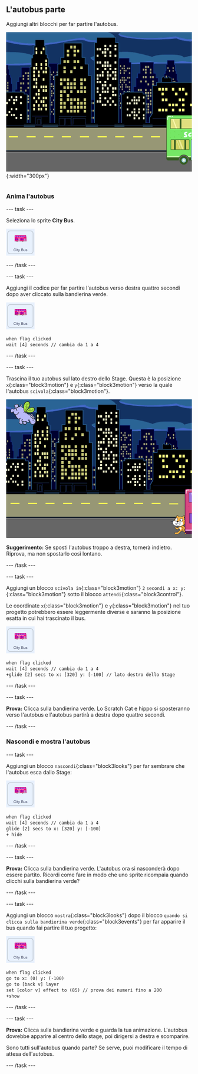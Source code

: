 ## L'autobus parte

<div style="display: flex; flex-wrap: wrap">
<div style="flex-basis: 200px; flex-grow: 1; margin-right: 15px;">
Aggiungi altri blocchi per far partire l'autobus.
</div>
<div>

![Lo stage mostra che l'autobus si è spostato a destra.](images/bus-leaving.png){:width="300px"}

</div>
</div>

### Anima l'autobus

--- task ---

Seleziona lo sprite **City Bus**.

![Lo sprite dell'autobus cittadino.](images/bus-sprite.png)

--- /task ---

--- task ---

Aggiungi il codice per far partire l'autobus verso destra quattro secondi dopo aver cliccato sulla bandierina verde.

![Lo sprite dell'autobus cittadino.](images/bus-sprite.png)

```blocks3
when flag clicked 
wait [4] seconds // cambia da 1 a 4
```

--- /task ---

--- task ---

Trascina il tuo autobus sul lato destro dello Stage. Questa è la posizione `x`{:class="block3motion"} e `y`{:class="block3motion"} verso la quale l'autobus `scivola`{:class="block3motion"}.

![](images/bus-right.png)

**Suggerimento:** Se sposti l'autobus troppo a destra, tornerà indietro. Riprova, ma non spostarlo così lontano.

--- /task ---

--- task ---

Aggiungi un blocco `scivola in`{:class="block3motion"} `2` `secondi a x: y:`{:class="block3motion"} sotto il blocco `attendi`{:class="block3control"}.

Le coordinate `x`{:class="block3motion"} e `y`{:class="block3motion"} nel tuo progetto potrebbero essere leggermente diverse e saranno la posizione esatta in cui hai trascinato il bus.

![Lo sprite dell'autobus cittadino.](images/bus-sprite.png)

```blocks3
when flag clicked 
wait [4] seconds // cambia da 1 a 4
+glide [2] secs to x: [320] y: [-100] // lato destro dello Stage
```

--- /task ---

--- task ---

**Prova:** Clicca sulla bandierina verde. Lo Scratch Cat e hippo si sposteranno verso l'autobus e l'autobus partirà a destra dopo quattro secondi.

--- /task ---

### Nascondi e mostra l'autobus

--- task ---

Aggiungi un blocco `nascondi`{:class="block3looks"} per far sembrare che l'autobus esca dallo Stage:

![Lo sprite dell'autobus cittadino.](images/bus-sprite.png)

```blocks3
when flag clicked 
wait [4] seconds // cambia da 1 a 4
glide [2] secs to x: [320] y: [-100]
+ hide
```
--- /task ---

--- task ---

**Prova:** Clicca sulla bandierina verde. L'autobus ora si nasconderà dopo essere partito. Ricordi come fare in modo che uno sprite ricompaia quando clicchi sulla bandierina verde?

--- /task ---

--- task ---

Aggiungi un blocco `mostra`{:class="block3looks"} dopo il blocco `quando si clicca sulla bandierina verde`{:class="block3events"} per far apparire il bus quando fai partire il tuo progetto:

![Lo sprite dell'autobus cittadino.](images/bus-sprite.png)

```blocks3
when flag clicked
go to x: (0) y: (-100)
go to [back v] layer
set [color v] effect to (85) // prova dei numeri fino a 200
+show
```

--- /task ---

--- task ---

**Prova:** Clicca sulla bandierina verde e guarda la tua animazione. L'autobus dovrebbe apparire al centro dello stage, poi dirigersi a destra e scomparire.

Sono tutti sull'autobus quando parte? Se serve, puoi modificare il tempo di attesa dell'autobus.

--- /task ---
